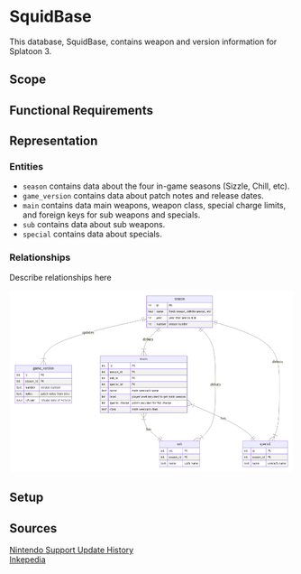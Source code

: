 # SquidBase

This database, SquidBase, contains weapon and version information for Splatoon 3.

## Scope

## Functional Requirements

## Representation

### Entities
* `season` contains data about the four in-game seasons (Sizzle, Chill, etc).
* `game_version` contains data about patch notes and release dates. 
* `main` contains data main weapons, weapon class, special charge limits, and foreign keys for sub weapons and specials.
* `sub` contains data about sub weapons.
* `special` contains data about specials.

### Relationships

Describe relationships here

![Entity Relationship Diagram](diagram.png)


## Setup

## Sources
[Nintendo Support Update History](https://en-americas-support.nintendo.com/app/answers/detail/a_id/61257/~/splatoon-3-update-history) <br/>
[Inkepedia](https://splatoonwiki.org/wiki/Main_Page) <br/>
